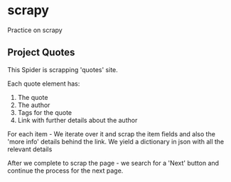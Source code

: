 # scrapy
Practice on scrapy

## Project Quotes
This Spider is scrapping 'quotes' site.

Each quote element has:
1. The quote
2. The author
3. Tags for the quote
4. Link with further details about the author

For each item - 
We iterate over it and scrap the item fields and also the 'more info' details behind the link.
We yield a dictionary in json with all the relevant details

After we complete to scrap the page - we search for a 'Next' button and continue the process for the next page. 
